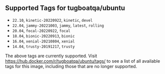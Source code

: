 ## Supported Tags for tugboatqa/ubuntu

* `22.10`, `kinetic-20220922`, `kinetic`, `devel`
* `22.04`, `jammy-20221003`, `jammy`, `latest`, `rolling`
* `20.04`, `focal-20220922`, `focal`
* `18.04`, `bionic-20220913`, `bionic`
* `16.04`, `xenial-20210804`, `xenial`
* `14.04`, `trusty-20191217`, `trusty`

The above tags are currently supported. Visit https://hub.docker.com/r/tugboatqa/ubuntu/tags/ to see a list of all available tags for this image, including those that are no longer supported.
